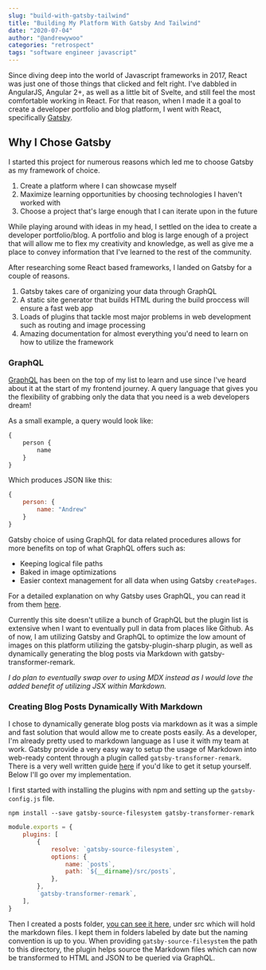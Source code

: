 ```yaml
---
slug: "build-with-gatsby-tailwind"
title: "Building My Platform With Gatsby And Tailwind"
date: "2020-07-04"
author: "@andrewywoo"
categories: "retrospect"
tags: "software engineer javascript"
---
```


<!-- TODO: Add Blog Intro Picture that also serves for SEO Preview -->

Since diving deep into the world of Javascript frameworks in 2017, React was just one of those things that clicked and felt right.
I've dabbled in AngularJS, Angular 2+, as well as a little bit of Svelte, and still feel the most comfortable working in React. For that reason,
when I made it a goal to create a developer portfolio and blog platform, I went with React, specifically [Gatsby](https://www.gatsbyjs.org/).

## Why I Chose Gatsby

I started this project for numerous reasons which led me to choose Gatsby as my framework of choice.

1. Create a platform where I can showcase myself
2. Maximize learning opportunities by choosing technologies I haven't worked with
3. Choose a project that's large enough that I can iterate upon in the future

While playing around with ideas in my head, I settled on the idea to create a developer portfolio/blog. A portfolio and blog is large enough of a project that
will allow me to flex my creativity and knowledge, as well as give me a place to convey information that I've learned to the rest of the community.

After researching some React based frameworks, I landed on Gatsby for a couple of reasons.

1. Gatsby takes care of organizing your data through GraphQL
2. A static site generator that builds HTML during the build proccess will ensure a fast web app
3. Loads of plugins that tackle most major problems in web development such as routing and image processing
4. Amazing documentation for almost everything you'd need to learn on how to utilize the framework

### GraphQL

[GraphQL](https://graphql.org/) has been on the top of my list to learn and use since I've heard about it at the start of my frontend journey. 
A query language that gives you the flexibility of grabbing only the data that you need is a web developers dream! 

As a small example, a query would look like:
```javascript
{
    person {
        name
    }
}
```

Which produces JSON like this:
```javascript
{
    person: {
        name: "Andrew"
    }
}
```

Gatsby choice of using GraphQL for data related procedures allows for more benefits on top of what GraphQL offers such as:

* Keeping logical file paths
* Baked in image optimizations
* Easier context management for all data when using Gatsby `createPages`.

For a detailed explanation on why Gatsby uses GraphQL, you can read it from them [here](https://www.gatsbyjs.org/docs/why-gatsby-uses-graphql/).

<!-- Push frontend complexity into queries — many data transformations can be done at build-time within your GraphQL queries -->
Currently this site doesn't utilize a bunch of GraphQL but the plugin list is extensive when I want to eventually pull in data from places like Github.
As of now, I am utilizing Gatsby and GraphQL to optimize the low amount of images on this platform utilizing the gatsby-plugin-sharp plugin, as well as dynamically 
generating the blog posts via Markdown with gatsby-transformer-remark. 

*I do plan to eventually swap over to using MDX instead as I would love the added benefit of utilizing JSX within Markdown.*

### Creating Blog Posts Dynamically With Markdown

I chose to dynamically generate blog posts via markdown as it was a simple and fast solution that would allow me to create posts easily. As a developer, I'm already pretty used
to markdown language as I use it with my team at work. Gatsby provide a very easy way to setup the usage of Markdown into web-ready content through a plugin called `gatsby-transformer-remark`.
There is a very well written guide [here](https://www.gatsbyjs.org/docs/adding-markdown-pages/) if you'd like to get it setup yourself. Below I'll go over my implementation.

I first started with installing the plugins with npm and setting up the `gatsby-config.js` file. 

```
npm install --save gatsby-source-filesystem gatsby-transformer-remark
```
```javascript
module.exports = {
    plugins: [
        {
            resolve: `gatsby-source-filesystem`,
            options: {
                name: `posts`,
                path: `${__dirname}/src/posts`,
            },
        },
        `gatsby-transformer-remark`,
    ],
}
```

Then I created a posts folder, [you can see it here](https://github.com/andrewywoo/andrewywoo.github.io/tree/source/src/posts), under src which will hold the markdown files. 
I kept them in folders labeled by date but the naming convention is up to you. When providing `gatsby-source-filesystem` the path to this directory, the plugin helps source 
the Markdown files which can now be transformed to HTML and JSON to be queried via GraphQL.
